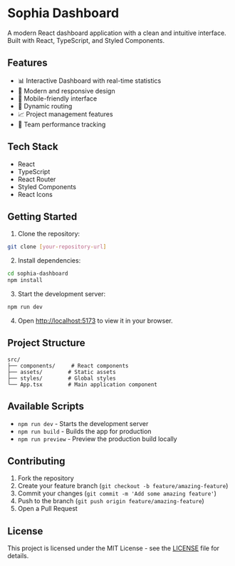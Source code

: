 # Sophia Dashboard

A modern React dashboard application with a clean and intuitive interface. Built with React, TypeScript, and Styled Components.

## Features

- 📊 Interactive Dashboard with real-time statistics
- 🎨 Modern and responsive design
- 📱 Mobile-friendly interface
- 🔄 Dynamic routing
- 📈 Project management features
- 🎯 Team performance tracking

## Tech Stack

- React
- TypeScript
- React Router
- Styled Components
- React Icons

## Getting Started

1. Clone the repository:
```bash
git clone [your-repository-url]
```

2. Install dependencies:
```bash
cd sophia-dashboard
npm install
```

3. Start the development server:
```bash
npm run dev
```

4. Open [http://localhost:5173](http://localhost:5173) to view it in your browser.

## Project Structure

```
src/
├── components/     # React components
├── assets/        # Static assets
├── styles/        # Global styles
└── App.tsx        # Main application component
```

## Available Scripts

- `npm run dev` - Starts the development server
- `npm run build` - Builds the app for production
- `npm run preview` - Preview the production build locally

## Contributing

1. Fork the repository
2. Create your feature branch (`git checkout -b feature/amazing-feature`)
3. Commit your changes (`git commit -m 'Add some amazing feature'`)
4. Push to the branch (`git push origin feature/amazing-feature`)
5. Open a Pull Request

## License

This project is licensed under the MIT License - see the [LICENSE](LICENSE) file for details. 